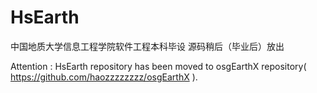 # HsEarth
中国地质大学信息工程学院软件工程本科毕设
源码稍后（毕业后）放出

Attention :
HsEarth repository has been moved to osgEarthX repository( https://github.com/haozzzzzzzz/osgEarthX ).
